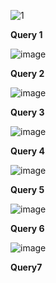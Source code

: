 ![1](https://user-images.githubusercontent.com/80326355/179829796-58961ff6-9d68-4805-8ecf-851f4b873402.jpg)


**Query 1**

![image](https://user-images.githubusercontent.com/80326355/179829865-f284264b-5a6a-494f-8bb5-4edf0c9893a5.png)


**Query 2**


![image](https://user-images.githubusercontent.com/80326355/179829942-9abd1fa5-e6b7-4b90-a7a2-9cb87835d507.png)


**Query 3**


![image](https://user-images.githubusercontent.com/80326355/179830008-d2e8b41c-85a6-42e8-a2c2-760e4e11a63d.png)


**Query 4**


![image](https://user-images.githubusercontent.com/80326355/179830063-74653957-d463-43e6-a86a-db9d93060745.png)


**Query 5**


![image](https://user-images.githubusercontent.com/80326355/179830119-311b18cd-4132-4e0c-be86-c15f23e86f08.png)


**Query 6**


![image](https://user-images.githubusercontent.com/80326355/179830179-ed2921b8-30fb-41b6-b8d8-a7cbec90e9bc.png)


**Query7**
